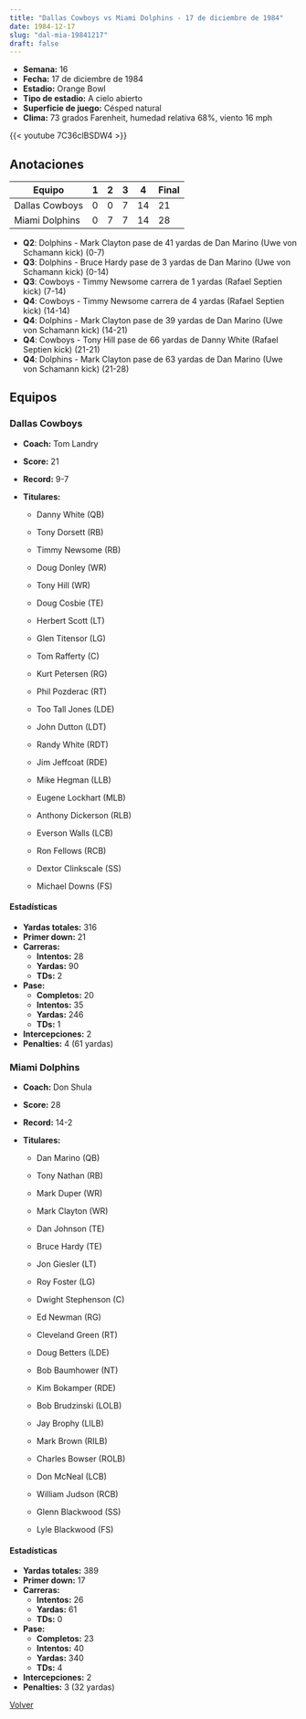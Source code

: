 ```yaml
---
title: "Dallas Cowboys vs Miami Dolphins - 17 de diciembre de 1984"
date: 1984-12-17
slug: "dal-mia-19841217"
draft: false
---
```


- **Semana:** 16
- **Fecha:** 17 de diciembre de 1984
- **Estadio:** Orange Bowl
- **Tipo de estadio:** A cielo abierto
- **Superficie de juego:** Césped natural
- **Clima:** 73 grados Farenheit, humedad relativa 68%, viento 16 mph


{{< youtube 7C36clBSDW4 >}}


## Anotaciones
| Equipo | 1 | 2 | 3 | 4 | Final |
|--------|---|---|---|---|-------|
| Dallas Cowboys  | 0 | 0 | 7 | 14  | 21 |
| Miami Dolphins  | 0 | 7 | 7 | 14  | 28 |
- **Q2**: Dolphins - Mark Clayton pase de 41 yardas de Dan Marino (Uwe von Schamann kick) (0-7)
- **Q3**: Dolphins - Bruce Hardy pase de 3 yardas de Dan Marino (Uwe von Schamann kick) (0-14)
- **Q3**: Cowboys - Timmy Newsome carrera de 1 yardas (Rafael Septien kick) (7-14)
- **Q4**: Cowboys - Timmy Newsome carrera de 4 yardas (Rafael Septien kick) (14-14)
- **Q4**: Dolphins - Mark Clayton pase de 39 yardas de Dan Marino (Uwe von Schamann kick) (14-21)
- **Q4**: Cowboys - Tony Hill pase de 66 yardas de Danny White (Rafael Septien kick) (21-21)
- **Q4**: Dolphins - Mark Clayton pase de 63 yardas de Dan Marino (Uwe von Schamann kick) (21-28)


## Equipos


### Dallas Cowboys
* **Coach:** Tom Landry
* **Score:** 21
* **Record:** 9-7
* **Titulares:** 

  * Danny White (QB) 

  * Tony Dorsett (RB) 

  * Timmy Newsome (RB) 

  * Doug Donley (WR) 

  * Tony Hill (WR) 

  * Doug Cosbie (TE) 

  * Herbert Scott (LT) 

  * Glen Titensor (LG) 

  * Tom Rafferty (C) 

  * Kurt Petersen (RG) 

  * Phil Pozderac (RT) 

  * Too Tall Jones (LDE) 

  * John Dutton (LDT) 

  * Randy White (RDT) 

  * Jim Jeffcoat (RDE) 

  * Mike Hegman (LLB) 

  * Eugene Lockhart (MLB) 

  * Anthony Dickerson (RLB) 

  * Everson Walls (LCB) 

  * Ron Fellows (RCB) 

  * Dextor Clinkscale (SS) 

  * Michael Downs (FS) 

#### Estadísticas
* **Yardas totales:** 316
* **Primer down:** 21
* **Carreras:**
  * **Intentos:** 28
  * **Yardas:** 90
  * **TDs:** 2
* **Pase:**
  * **Completos:** 20
  * **Intentos:** 35
  * **Yardas:** 246
  * **TDs:** 1
* **Intercepciones:** 2
* **Penalties:** 4 (61 yardas)

### Miami Dolphins
* **Coach:** Don Shula
* **Score:** 28
* **Record:** 14-2
* **Titulares:** 

  * Dan Marino (QB) 

  * Tony Nathan (RB) 

  * Mark Duper (WR) 

  * Mark Clayton (WR) 

  * Dan Johnson (TE) 

  * Bruce Hardy (TE) 

  * Jon Giesler (LT) 

  * Roy Foster (LG) 

  * Dwight Stephenson (C) 

  * Ed Newman (RG) 

  * Cleveland Green (RT) 

  * Doug Betters (LDE) 

  * Bob Baumhower (NT) 

  * Kim Bokamper (RDE) 

  * Bob Brudzinski (LOLB) 

  * Jay Brophy (LILB) 

  * Mark Brown (RILB) 

  * Charles Bowser (ROLB) 

  * Don McNeal (LCB) 

  * William Judson (RCB) 

  * Glenn Blackwood (SS) 

  * Lyle Blackwood (FS) 

#### Estadísticas
* **Yardas totales:** 389
* **Primer down:** 17
* **Carreras:**
  * **Intentos:** 26
  * **Yardas:** 61
  * **TDs:** 0
* **Pase:**
  * **Completos:** 23
  * **Intentos:** 40
  * **Yardas:** 340
  * **TDs:** 4
* **Intercepciones:** 2
* **Penalties:** 3 (32 yardas)


[Volver](/historia/1984)
